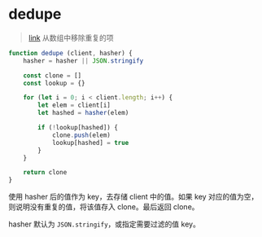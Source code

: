 # dedupe

> [link](https://github.com/seriousManual/dedupe)
> 从数组中移除重复的项

```javascript
function dedupe (client, hasher) {
    hasher = hasher || JSON.stringify

    const clone = []
    const lookup = {}

    for (let i = 0; i < client.length; i++) {
        let elem = client[i]
        let hashed = hasher(elem)

        if (!lookup[hashed]) {
            clone.push(elem)
            lookup[hashed] = true
        }
    }

    return clone
}
```

使用 hasher 后的值作为 key，去存储 client 中的值。如果 key 对应的值为空，则说明没有重复的值，将该值存入 clone。最后返回 clone。

hasher 默认为 `JSON.stringify`，或指定需要过滤的值 key。